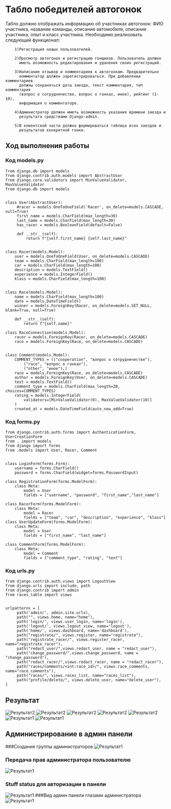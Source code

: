 # Табло победителей автогонок

Табло должно отображать информацию об участниках автогонок: ФИО участника,
название команды, описание автомобиля, описание участника, опыт и класс участника.
Необходимо реализовать следующий функционал:

        1)Регистрация новых пользователей.

        2)Просмотр автогонок и регистрацию гонщиков. Пользователь должен
          иметь возможность редактирования и удаления своих регистраций.
        
        3)Написание отзывов и комментариев к автогонкам. Предварительно
          комментатор должен зарегистрироваться. При добавлении комментариев 
          должны сохраняться даты заезда, текст комментария, тип комментария
          (вопрос о сотрудничестве, вопрос о гонках, иное), рейтинг (1-10),
          информация о комментаторе.

        4)Администратор должен иметь возможность указания времени заезда и
          результата средствами Django-admin.

        5)В клиентской части должна формироваться таблица всех заездов и
          результатов конкретной гонки.

## Ход выполнения работы

### Код models.py
    from django.db import models
    from django.contrib.auth.models import AbstractUser
    from django.core.validators import MinValueValidator, MaxValueValidator
    from django.db import models
    
    
    class User(AbstractUser):
         #racer = models.OneToOneField('Racer', on_delete=models.CASCADE, null=True)
         first_name = models.CharField(max_length=30)
         last_name = models.CharField(max_length=30)
         has_racer = models.BooleanField(default=False)
    
         def __str__(self):
             return f"{self.first_name} {self.last_name}"
    
    
    class Racer(models.Model):
        user = models.OneToOneField(User, on_delete=models.CASCADE)
        team = models.CharField(max_length=100)
        car = models.CharField(max_length=100)
        description = models.TextField()
        experience = models.IntegerField()
        klass = models.CharField(max_length=100)
    
    
    class Race(models.Model):
        name = models.CharField(max_length=100)
        date = models.DateTimeField()
        winner = models.ForeignKey(Racer, on_delete=models.SET_NULL, blank=True, null=True)
    
        def __str__(self):
            return f"{self.name}"
    
    class RaceConnection(models.Model):
        racer = models.ForeignKey(Racer, on_delete=models.CASCADE)
        race = models.ForeignKey(Race, on_delete=models.CASCADE)
    
    
    class Comment(models.Model):
        COMMENT_TYPES = (("cooperation", "вопрос о сотрудничестве"),
            ("race", "вопрос о гонках"),
            ("other", "иное"),)
        race = models.ForeignKey(Race, on_delete=models.CASCADE)
        author = models.ForeignKey(User, on_delete=models.CASCADE)
        text = models.TextField()
        comment_type = models.CharField(max_length=20, choices=COMMENT_TYPES)
        rating = models.IntegerField(
            validators=[MinValueValidator(0), MaxValueValidator(10)]
        )
        created_at = models.DateTimeField(auto_now_add=True)

    

### Код forms.py

    from django.contrib.auth.forms import AuthenticationForm, UserCreationForm
    from . import models
    from django import forms
    from .models import User, Racer, Comment
    
    
    class LoginForm(forms.Form):
        username = forms.CharField()
        password = forms.CharField(widget=forms.PasswordInput)
    
    class RegistrationForm(forms.ModelForm):
        class Meta:
            model = User
            fields = ["username", "password", "first_name","last_name"]
    
    class RacerForm(forms.ModelForm):
        class Meta:
            model = Racer
            fields = ["team", "car", "description", "experience", "klass"]
    class UserUpdateForm(forms.ModelForm):
        class Meta:
            model = User
            fields = ["first_name", "last_name"]
    
    class CommentForm(forms.ModelForm):
        class Meta:
            model = Comment
            fields = ["comment_type", "rating", "text"]
### Код urls.py
    from django.contrib.auth.views import LogoutView
    from django.urls import include, path
    from django.contrib import admin
    from races_table import views
    
    
    urlpatterns = [
         path('admin/', admin.site.urls),
         path("", views.home, name="home"),
         path('login/', views.user_login, name='login'),
         path('logout/', views.logout_view, name='logout'),
         path('home/', views.dashboard, name='dashboard'),
         path("registrate/", views.register, name="registrate"),
         path("registrate_racer/", views.register_racer, name="registrate_racer"),
         path("redact_user/",views.redact_user, name = "redact_user"),
         path("change_password/",views.change_password, name = "change_password"),
         path("redact_racer/",views.redact_racer, name = "redact_racer"),
         path("races/comments/<int:race_id>/", views.race_comments, name="race_comments"),
         path("races/", views.races_list, name="races_list"),
         path("profile/delete/", views.delete_user, name="delete_user"),
    ]

## Результат


![Результат2](images/-VfcHHC1_zY.jpg)
![Результат2](images/_e2Zb8fWa0w.jpg)
![Результат2](images/GHM5oG6xHbE.jpg)
![Результат2](images/RmBiKUhzFLA.jpg)
![Результат2](images/SW98yOGVw7M.jpg)
![Результат1](images/-6W35Kl9J1E.jpg)
![Результат1](images/bu9U1RcwV0g.jpg)

## Администрирование в админ панели

###Создание группы администраторов
![Результат1](images/x9tNZKn2nWY.jpg)
### Передача прав администратора пользователю
![Результат1](images/2E_KUR0ZWBY.jpg)
### Stuff status для авторизации в панели
![Результат1](images/k3dX8Bpvicc.jpg)
###Вид админ панели глазами администратора
![Результат1](images/_CExPcpTPL4.jpg)


